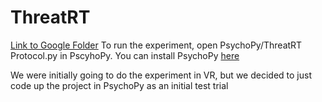 # ThreatRT
[Link to Google Folder](https://drive.google.com/drive/u/5/folders/18D6yVYz0X4xKVbiKEHNF0tAeZNetiR1t)
To run the experiment, open PsychoPy/ThreatRT Protocol.py in PscyhoPy. You can install PsychoPy [here](https://psychopy.org/)

We were initially going to do the experiment in VR, but we decided to just code up the project in PsychoPy as an initial test trial
